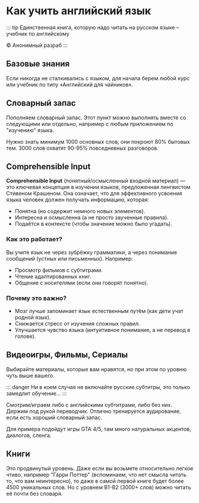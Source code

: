 # Как учить английский язык

::: tip
Единственная книга, которую надо читать на русском языке – учебник по английскому  

© Анонимный разраб
::: 

## Базовые знания

Если никогда не сталкивались с языком, для начала берем любой курс или учебник по типу «Английский для чайников».

## Словарный запас

Пополняем словарный запас. Этот пункт можно выполнять вместе со следующими или отдельно, например с любым приложением по "изучению" языка.

Нужно знать минимум 1000 основных слов, они покроют 80% бытовых тем. 3000 слов охватят 90-95% повседневных разговоров.

## Comprehensible Input

**Comprehensible Input** (понятный/осмысленный входной материал) — это ключевая концепция в изучении языков, предложенная лингвистом Стивеном Крашеном. Она означает, что для эффективного усвоения языка человек должен получать информацию, которая:

- Понятна (но содержит немного новых элементов).
- Интересна и осмысленна (а не просто заученные правила).
- Подаётся в контексте (чтобы значение можно было угадать).

### Как это работает?

Вы учите язык не через зубрёжку грамматики, а через понимание сообщений (устных или письменных). Например:

- Просмотр фильмов с субтитрами.
- Чтение адаптированных книг.
- Общение с носителями (если они говорят понятно).

### Почему это важно?

- Мозг лучше запоминает язык естественным путём (как дети учат родной язык).
- Снижается стресс от изучения сложных правил.
- Улучшается чувство языка (интуитивное понимание, а не перевод в голове).

## Видеоигры, Фильмы, Сериалы

Выбирайте материалы, которые вам нравятся, но при этом по уровню чуть выше вашего.

::: danger
Ни в коем случае не включайте русские субтитры, это только замедлит обучение...
:::

Смотрим/играем либо с английскими субтитрами, либо без них. Держим под рукой переводчик. Отлично тренируется аудирование, если есть хороший словарный запас.

Для примера подойдут игры GTA 4/5, там много натуральных акцентов, диалогов, сленга.

## Книги

Это продвинутый уровень. Даже если вы возьмете относительно легкое чтиво, например "Гарри Поттер" (вспоминаем, что нет смысла читать то, что вам неинтересно), то даже в самой первой книге будет более 4500 уникальных слов. Но с уровнем B1-B2 (3000+ слов) можно читать её почти без словаря.

